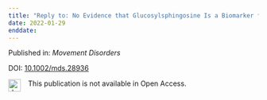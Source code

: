 ```yaml
---
title: "Reply to: No Evidence that Glucosylsphingosine Is a Biomarker for Parkinson Disease"
date: 2022-01-29
enddate:
---
```


Published in: *Movement Disorders*

DOI: [10.1002/mds.28936](https://doi.org/10.1002/mds.28936)

<img src="https://upload.wikimedia.org/wikipedia/commons/thumb/0/0e/Closed_Access_logo_transparent.svg/1200px-Closed_Access_logo_transparent.svg.png" alt="drawing" width="25" align="left"/> &nbsp;&nbsp;&nbsp;This publication is not available in Open Access.



